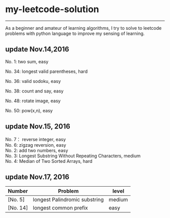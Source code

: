 # my-leetcode-solution
---
As a beginner and amateur of learning algorithms, I try to solve to leetcode problems with python language to improve my sensing of learning.

update Nov.14,2016
---
No. 1: two sum, easy

No. 34: longest valid parentheses, hard

No. 36: valid sodoku, easy

No. 38: count and say, easy

No. 48: rotate image, easy

No. 50: pow(x,n), easy

update Nov.15, 2016
---
No. 7： reverse integer, easy  
No. 6:  zigzag reversion, easy    
No. 2: add two numbers, easy  
No. 3: Longest Substring Without Repeating Characters, medium  
No. 4: Median of Two Sorted Arrays, hard  

update Nov.17, 2016  
---
| Number | Problem  |level|
|--------|----------|-----|
|[No. 5] |longest Palindromic substring |medium|(https://leetcode.com/problems/longest-palindromic-substring/)
|[No. 14] |longest common prefix |easy|(https://leetcode.com/problems/longest-common-prefix/)

